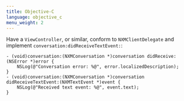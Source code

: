 ```yaml
---
title: Objective-C
language: objective_c
menu_weight: 2
---
```


Have a `ViewController`, or similar, conform to `NXMClientDelegate` and implement `conversation:didReceiveTextEvent:`:

```objective_c
- (void)conversation:(NXMConversation *)conversation didReceive:(NSError *)error {
    NSLog(@"Conversation error: %@", error.localizedDescription);
}
- (void)conversation:(NXMConversation *)conversation didReceiveTextEvent:(NXMTextEvent *)event {
    NSLog(@"Received text event: %@", event.text);
}
```
